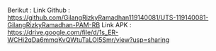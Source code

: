 Berikut :
Link Github  : https://github.com/GilangRizkyRamadhan119140081/UTS-119140081-GilangRizkyRamadhan-PAM-RB
Link APK     : https://drive.google.com/file/d/1s_ER-WCHi2qDa6mmqKvQWtuTaLOI5Smr/view?usp=sharing
